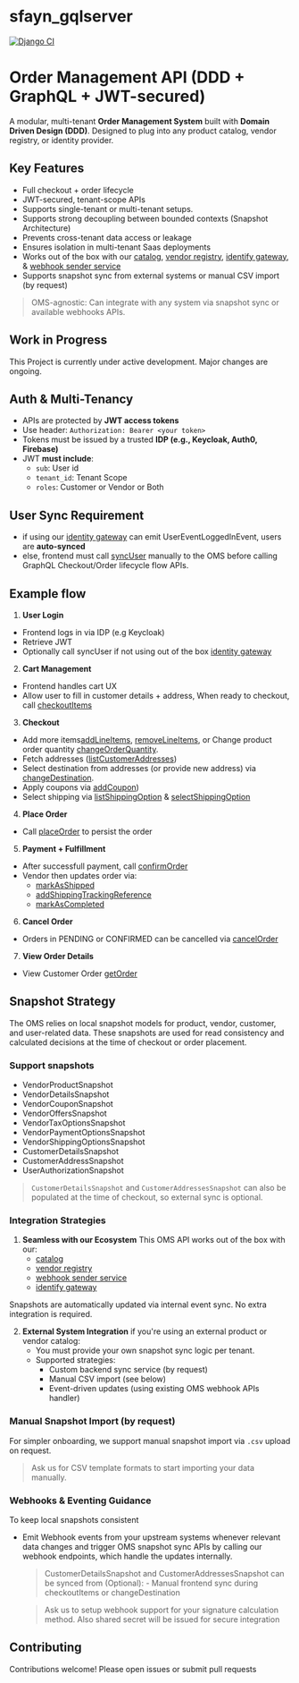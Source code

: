 # sfayn_gqlserver

[![Django CI](https://github.com/sfayn2/sfayn_gqlserver/actions/workflows/django.yml/badge.svg)](https://github.com/sfayn2/sfayn_gqlserver/actions/workflows/django.yml)

# Order Management API (DDD + GraphQL + JWT-secured)

A modular, multi-tenant **Order Management System** built with **Domain Driven Design (DDD)**. Designed to plug into any product catalog, vendor registry, or identity provider.

## Key Features
- Full checkout + order lifecycle
- JWT-secured, tenant-scope APIs
- Supports single-tenant or multi-tenant setups.
- Supports strong decoupling between bounded contexts (Snapshot Architecture)
- Prevents cross-tenant data access or leakage
- Ensures isolation in multi-tenant Saas deployments
- Works out of the box with our [catalog](https://github.com/sfayn2/catalog_service), [vendor registry](https://github.com/sfayn2/vendor_registry), [identify gateway](https://github.com/sfayn2/identity_gateway), & [webhook sender service](https://github.com/sfayn2/webhook_sender_service)
- Supports snapshot sync from external systems or manual CSV import (by request)


> OMS-agnostic: Can integrate with any system via snapshot sync or available webhooks APIs.


## Work in Progress
This Project is currently under active development. Major changes are ongoing.


## Auth & Multi-Tenancy

- APIs are protected by **JWT access tokens**
- Use header: `Authorization: Bearer <your token>`
- Tokens must be issued by a trusted **IDP (e.g., Keycloak, Auth0, Firebase)**
- JWT **must include**:
    - `sub`: User id
    - `tenant_id`: Tenant Scope
    - `roles`: Customer or Vendor or Both


## User Sync Requirement

- if using our [identity gateway](https://github.com/sfayn2/identity_gateway) can emit UserEventLoggedInEvent, users are **auto-synced**
- else, frontend must call [syncUser]() manually to the OMS before calling GraphQL Checkout/Order lifecycle flow APIs.


## Example flow
1. **User Login**
* Frontend logs in via IDP (e.g Keycloak)
* Retrieve JWT
* Optionally call syncUser if not using out of the box [identity gateway](https://github.com/sfayn2/identity_gateway)
2. **Cart Management**
* Frontend handles cart UX
* Allow user to fill in customer details + address, When ready to checkout, call [checkoutItems](./sample_mutations/checkout_items.graphql)
3. **Checkout**
* Add more items[addLineItems](./sample_mutations/add_line_items.graphql), [removeLineItems](./sample_mutations/remove_line_items.graphql), or Change product order quantity [changeOrderQuantity](./sample_mutations/change_order_quantity.graphql).
* Fetch addresses ([listCustomerAddresses](./sample_mutations/list_customer_addresses.graphql))
* Select destination from addresses (or provide new address) via [changeDestination](./sample_mutations/change_destination.graphql).
* Apply coupons via  [addCoupon](./sample_mutations/add_coupon.graphql))
* Select shipping via [listShippingOption](./sample_mutations/list_shipping_option.graphql) & [selectShippingOption](./sample_mutations/selection_shipping_option.graphql)
4. **Place Order**
* Call [placeOrder](./sample_mutations/place_order.graphql) to persist the order
5. **Payment + Fulfillment**
* After successfull payment, call [confirmOrder](./sample_mutations/confirm_order.graphql)
* Vendor then updates order via:
    * [markAsShipped](./sample_mutations/mark_as_shipped.graphql)
    * [addShippingTrackingReference](./sample_mutations/add_shipping_tracking_reference.graphql)
    * [markAsCompleted](./sample_mutations/mark_as_completed.graphql)
6. **Cancel Order**
* Orders in PENDING or CONFIRMED can be cancelled via [cancelOrder](./sample_mutations/cancel_order.graphql)
7. **View Order Details**
* View Customer Order [getOrder](./sample_mutations/get_order.graphql)

## Snapshot Strategy

The OMS relies on local snapshot models for product, vendor, customer, and user-related data. These  snapshots are used for read consistency and calculated decisions at the time of checkout or order placement.

### Support snapshots
- VendorProductSnapshot
- VendorDetailsSnapshot
- VendorCouponSnapshot
- VendorOffersSnapshot
- VendorTaxOptionsSnapshot
- VendorPaymentOptionsSnapshot
- VendorShippingOptionsSnapshot
- CustomerDetailsSnapshot
- CustomerAddressSnapshot
- UserAuthorizationSnapshot

> `CustomerDetailsSnapshot` and `CustomerAddressesSnapshot` can also be populated at the time of checkout, so external sync is optional.


### Integration Strategies

1. **Seamless with our Ecosystem**
    This OMS API works out of the box with our:
    - [catalog](https://github.com/sfayn2/catalog_service)
    - [vendor registry](https://github.com/sfayn2/vendor_registry)
    - [webhook sender service](https://github.com/sfayn2/webhook_sender_service)
    - [identify gateway](https://github.com/sfayn2/identity_gateway)

Snapshots are automatically updated via internal event sync. No extra integration is required.

2. **External System Integration**
if you're using an external product or vendor catalog:
    - You must provide your own snapshot sync logic per tenant.
    - Supported strategies:
        - Custom backend sync service (by request)
        - Manual CSV import (see below)
        - Event-driven updates (using existing OMS webhook APIs handler)

### Manual Snapshot Import (by request)
For simpler onboarding, we support manual snapshot import via `.csv` upload on request.

> Ask us for CSV template formats to start importing your data manually.

### Webhooks & Eventing Guidance
To keep local snapshots consistent

- Emit Webhook events from your upstream systems whenever relevant data changes and trigger OMS snapshot sync APIs by calling our webhook endpoints, which handle the updates internally.

    > CustomerDetailsSnapshot and CustomerAddressesSnapshot can be synced from (Optional):
        - Manual frontend sync during checkoutItems or changeDestination

    > Ask us to setup webhook support for your signature calculation method. Also shared secret will be issued for secure integration


## Contributing
Contributions welcome! Please open issues or submit pull requests




